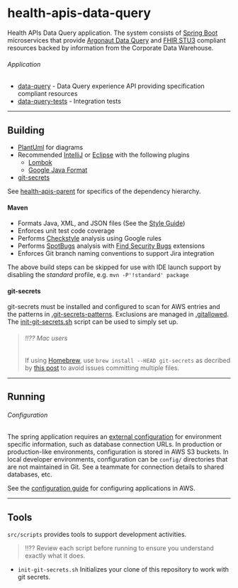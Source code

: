 # health-apis-data-query

Health APIs Data Query application. The system consists of
[Spring Boot](https://spring.io/projects/spring-boot) microservices that provide
[Argonaut Data Query](http://www.fhir.org/guides/argonaut/r2/profiles.html) and [FHIR STU3](http://www.hl7.org/fhir/STU3/) compliant resources backed by information from the Corporate Data Warehouse.

###### Application
- [data-query](data-query/README.md) - Data Query experience API providing specification compliant resources
- [data-query-tests](data-query-tests/README.md) - Integration tests

----

## Building
- [PlantUml](http://plantuml.com/) for diagrams
- Recommended [IntelliJ](https://www.jetbrains.com/idea/)
  or [Eclipse](https://www.eclipse.org/downloads/packages/installer)
  with the following plugins
  - [Lombok](https://projectlombok.org/)
  - [Google Java Format](https://github.com/google/google-java-format)
- [git-secrets](https://github.com/awslabs/git-secrets)

See [health-apis-parent](https://github.com/department-of-veterans-affairs/health-apis-parent) for specifics of the dependency hierarchy.

#### Maven
- Formats Java, XML, and JSON files
  (See the [Style Guide](https://google.github.io/styleguide/javaguide.html))
- Enforces unit test code coverage
- Performs [Checkstyle](http://checkstyle.sourceforge.net/) analysis using Google rules
- Performs [SpotBugs](https://spotbugs.github.io/) analysis
  with [Find Security Bugs](http://find-sec-bugs.github.io/) extensions
- Enforces Git branch naming conventions to support Jira integration

The above build steps can be skipped for use with IDE launch support by disabling the
_standard_ profile, e.g. `mvn -P'!standard' package`

#### git-secrets
git-secrets must be installed and configured to scan for AWS entries and the patterns in
[.git-secrets-patterns](.git-secrets-patterns). Exclusions are managed in
[.gitallowed](.gitallowed).
The [init-git-secrets.sh](src/scripts/init-git-secrets.sh) script can be used to simply set up.

> ###### !!?? Mac users
> If using [Homebrew](https://brew.sh/), use `brew install --HEAD git-secrets` as decribed
> by [this post](https://github.com/awslabs/git-secrets/issues/65#issuecomment-416382565) to
> avoid issues committing multiple files.


----

## Running

###### Configuration
The spring application requires an
[external configuration](https://docs.spring.io/spring-boot/docs/current/reference/html/boot-features-external-config.html)
for environment specific information, such as database connection URLs. In production or
production-like environments, configuration is stored in AWS S3 buckets. In local developer
environments, configuration can be `config/` directories that are not maintained in Git. See
a teammate for connection details to shared databases, etc.

See the [configuration guide](configuration.md) for configuring applications in AWS.

----

## Tools
`src/scripts` provides tools to support development activities.

> !!?? Review each script before running to ensure you understand exactly what it does.

- `init-git-secrets.sh`
  Initializes your clone of this repository to work with git secrets.
